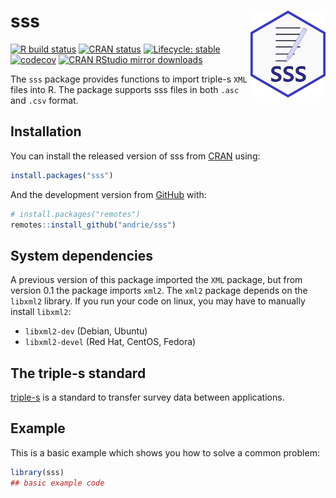 
<!-- README.md is generated from README.Rmd. Please edit that file -->

# sss <img src='man/figures/logo.png' align="right" height="139" />

<!-- badges: start -->

[![R build
status](https://github.com/andrie/sss/workflows/R-CMD-check/badge.svg)](https://github.com/andrie/sss/actions)
[![CRAN
status](https://www.r-pkg.org/badges/version/sss)](https://CRAN.R-project.org/package=sss)
[![Lifecycle:
stable](https://img.shields.io/badge/lifecycle-stable-brightgreen.svg)](https://www.tidyverse.org/lifecycle/#stable)
[![codecov](https://codecov.io/gh/andrie/sss/branch/main/graph/badge.svg)](https://app.codecov.io/gh/andrie/sss)
[![CRAN RStudio mirror
downloads](https://cranlogs.r-pkg.org/badges/sss)](https://www.r-pkg.org/pkg/sss)
<!-- badges: end -->

The `sss` package provides functions to import triple-s `XML` files into
R. The package supports sss files in both `.asc` and `.csv` format.

## Installation

You can install the released version of sss from
[CRAN](https://CRAN.R-project.org) using:

``` r
install.packages("sss")
```

And the development version from [GitHub](https://github.com/) with:

``` r
# install.packages("remotes")
remotes::install_github("andrie/sss")
```

## System dependencies

A previous version of this package imported the `XML` package, but from
version 0.1 the package imports `xml2`. The `xml2` package depends on
the `libxml2` library. If you run your code on linux, you may have to
manually install `libxml2`:

- `libxml2-dev` (Debian, Ubuntu)
- `libxml2-devel` (Red Hat, CentOS, Fedora)

## The triple-s standard

[triple-s](https://triple-s.org/) is a standard to transfer survey data
between applications.

## Example

This is a basic example which shows you how to solve a common problem:

``` r
library(sss)
## basic example code
```
